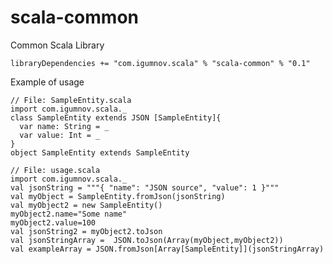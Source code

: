 # scala-common
Common Scala Library

    libraryDependencies += "com.igumnov.scala" % "scala-common" % "0.1"

Example of usage

    // File: SampleEntity.scala
    import com.igumnov.scala._
    class SampleEntity extends JSON [SampleEntity]{
      var name: String = _
      var value: Int = _
    }
    object SampleEntity extends SampleEntity

    // File: usage.scala
    import com.igumnov.scala._
    val jsonString = """{ "name": "JSON source", "value": 1 }"""
    val myObject = SampleEntity.fromJson(jsonString)
    val myObject2 = new SampleEntity()
    myObject2.name="Some name"
    myObject2.value=100
    val jsonString2 = myObject2.toJson
    val jsonStringArray =  JSON.toJson(Array(myObject,myObject2))
    val exampleArray = JSON.fromJson[Array[SampleEntity]](jsonStringArray)


